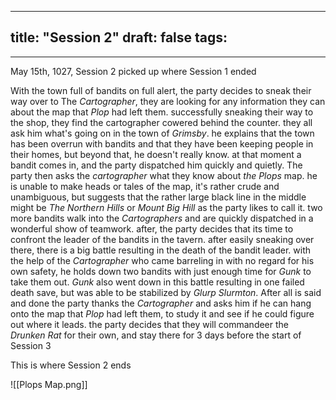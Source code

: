 
---
title: "Session 2"
draft: false
tags:
  - 
---


May 15th, 1027, Session 2 picked up where Session 1 ended 

With the town full of bandits on full alert, the party decides to sneak their way over to The *Cartographer*, they are looking for any information they can about the map that *Plop* had left them. successfully sneaking their way to the shop, they find the cartographer cowered behind the counter. they all ask him what's going on in the town of *Grimsby*. he explains that the town has been overrun with bandits and that they have been keeping people in their homes, but beyond that, he doesn't really know. at that moment a bandit comes in, and the party dispatched him quickly and quietly. The party then asks the *cartographer* what they know about *the Plops* map. he is unable to make heads or tales of the map, it's rather crude and unambiguous, but suggests that the rather large black line in the middle might be *The Northern Hills* or *Mount Big Hill* as the party likes to call it. two more bandits walk into the *Cartographers* and are quickly dispatched in a wonderful show of teamwork. after, the party decides that its time to confront the leader of the bandits in the tavern. after easily sneaking over there, there is a big battle resulting in the death of the bandit leader. with the help of the *Cartographer* who came barreling in with no regard for his own safety, he holds down two bandits with just enough time for *Gunk* to take them out. *Gunk* also went down in this battle resulting in one failed death save, but was able to be stabilized by *Glurp Slurmton*. After all is said and done the party thanks the *Cartographer* and asks him if he can hang onto the map that *Plop* had left them, to study it and see if he could figure out where it leads. the party decides that they will commandeer the *Drunken Rat* for their own, and stay there for 3 days before the start of Session 3

This is where Session 2 ends



![[Plops Map.png]]